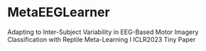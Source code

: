 # MetaEEGLearner
Adapting to Inter-Subject Variability in EEG-Based Motor Imagery Classification with Reptile Meta-Learning  I ICLR2023 Tiny Paper
